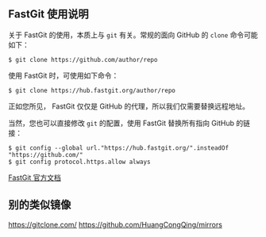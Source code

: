 ## FastGit 使用说明

关于 FastGit 的使用，本质上与 `git` 有关。常规的面向 GitHub 的 `clone` 命令可能如下：

```shell
$ git clone https://github.com/author/repo
```

使用 FastGit 时，可使用如下命令：

```shell
$ git clone https://hub.fastgit.org/author/repo
```

正如您所见， FastGit 仅仅是 GitHub 的代理，所以我们仅需要替换远程地址。

当然，您也可以直接修改 `git` 的配置，使用 FastGit 替换所有指向 GitHub 的链接：

```shell
$ git config --global url."https://hub.fastgit.org/".insteadOf "https://github.com/"
$ git config protocol.https.allow always
```

[FastGit 官方文档](https://doc.fastgit.org/zh-cn/#%E5%85%B3%E4%BA%8E-fastgit)

## 别的类似镜像

https://gitclone.com/
https://github.com/HuangCongQing/mirrors